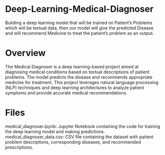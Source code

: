 # Deep-Learning-Medical-Diagnoser
Building a deep learning model that will be trained on Patient’s Problems which will be textual data, then our model will give the predicted Disease and will recommend Medicine to treat the patient’s problem as an output.

# Overview
The Medical Diagnoser is a deep learning-based project aimed at diagnosing medical conditions based on textual descriptions of patient problems. The model predicts the disease and recommends appropriate medicine for treatment. This project leverages natural language processing (NLP) techniques and deep learning architectures to analyze patient symptoms and provide accurate medical recommendations.

# Files
medical_diagnoser.ipynb: Jupyter Notebook containing the code for training the deep learning model and making predictions.
medical_diagnoser_data.csv: CSV file containing the dataset with patient problem descriptions, corresponding diseases, and recommended prescriptions.


